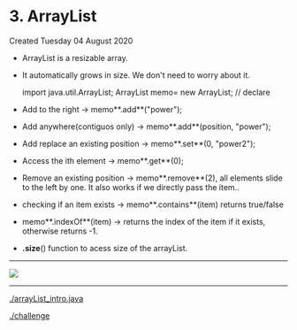 # 3. ArrayList
Created Tuesday 04 August 2020


* ArrayList is a resizable array. 
* It automatically grows in size. We don't need to worry about it. 

	import java.util.ArrayList;
	ArrayList<String> memo= new ArrayList<String>;	// declare


* Add to the right → memo**.add**("power");
* Add anywhere(contiguos only) → memo**.add**(position, "power");
* Add replace an existing position → memo**.set**(0, "power2");
* Access the ith element → memo**.get**(0);
* Remove an existing position → memo**.remove**(2), all elements slide to the left by one. It also works if we directly pass the item..
* checking if an item exists → memo**.contains**(item) returns true/false
* memo**.indexOf**(item) → returns the index of the item if it exists, otherwise returns -1.
* **.size**() function to acess size of the arrayList.


*****


![](./3._ArrayList/pasted_image.png)

*****


[./arrayList_intro.java](./3._ArrayList/arrayList_intro.java)

[./challenge](./3._ArrayList/challenge)

